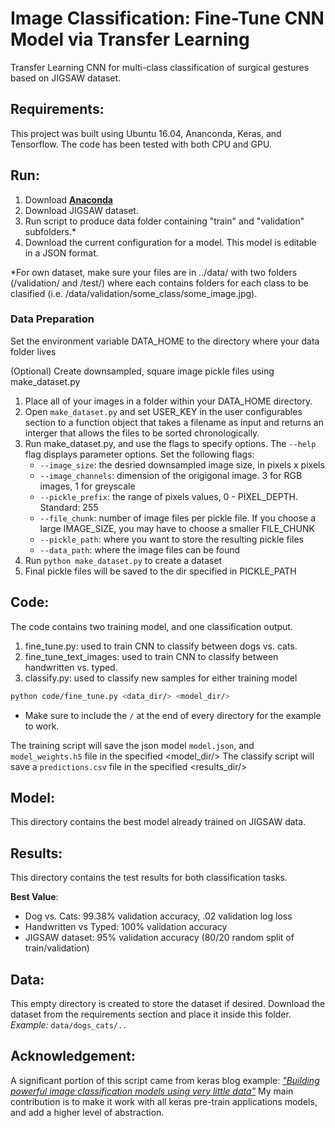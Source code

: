 # Image Classification: Fine-Tune CNN Model via Transfer Learning
Transfer Learning CNN for multi-class classification of surgical gestures based on JIGSAW dataset. 

## Requirements:
This project was built using Ubuntu 16.04, Ananconda, Keras, and Tensorflow. The code has been tested with both CPU and GPU. 

## Run:
1. Download [__Anaconda__](https://www.continuum.io/downloads)
2. Download JIGSAW dataset. 
3. Run script to produce data folder containing "train" and "validation" subfolders.*
4. Download the current configuration for a model. This model is editable in a JSON format. 

*For own dataset, make sure your files are in ../data/ with two folders (/validation/ and /test/) where each contains folders for each class to be clasified (i.e. /data/validation/some_class/some_image.jpg).


### Data Preparation 
Set the environment variable DATA_HOME to the directory where your data folder lives

(Optional) Create downsampled, square image pickle files using make_dataset.py
1. Place all of your images in a folder within your DATA_HOME directory. 
2. Open ```make_dataset.py``` and set USER_KEY in the user configurables section to a function object that takes a filename as input and returns an interger that allows the files to be sorted chronologically.
3. Run make_dataset.py, and use the flags to specify options. The ```--help``` flag displays parameter options. Set the following flags:
    - ```--image_size```: the desried downsampled image size, in pixels x pixels
    - ```--image_channels```: dimension of the origigonal image. 3 for RGB images, 1 for greyscale
    - ```--pickle_prefix```: the range of pixels values, 0 - PIXEL_DEPTH. Standard: 255
    - ```--file_chunk```: number of image files per pickle file. If you choose a large IMAGE_SIZE, you may have to choose a smaller FILE_CHUNK
    - ```--pickle_path```: where you want to store the resulting pickle files
    - ```--data_path```: where the image files can be found
4. Run ``python make_dataset.py`` to create a dataset
5. Final pickle files will be saved to the dir specified in PICKLE_PATH

## Code:
The code contains two training model, and one classification output.
1. fine_tune.py: used to train CNN to classify between dogs vs. cats.
2. fine_tune_text_images: used to train CNN to classify between handwritten vs. typed.
3. classify.py: used to classify new samples for either training model

```sh
python code/fine_tune.py <data_dir/> <model_dir/>
```
* Make sure to include the `/` at the end of every directory for the example to work.

The training script will save the json model `model.json`, and `model_weights.h5` file in the specified <model_dir/>
The classify script will save a `predictions.csv` file in the specified <results_dir/>

## Model:
This directory contains the best model already trained on JIGSAW data.

## Results:
This directory contains the test results for both classification tasks.

__Best Value__:
* Dog vs. Cats: 99.38% validation accuracy, .02 validation log loss
* Handwritten vs Typed: 100% validation accuracy
* JIGSAW dataset: 95% validation accuracy (80/20 random split of train/validation)

## Data:
This empty directory is created to store the dataset if desired. Download the dataset from the requirements section and place it inside this folder.
_Example:_ `data/dogs_cats/..`

## Acknowledgement:
A significant portion of this script came from keras blog example: [_"Building powerful image classification models using very little data"_](https://blog.keras.io/building-powerful-image-classification-models-using-very-little-data.html)
My main contribution is to make it work with all keras pre-train applications models, and add a higher level of abstraction.
